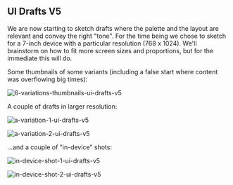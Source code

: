 UI Drafts V5
------------

We are now starting to sketch drafts where the palette and the layout are relevant and convey the right "tone". For the time being we chose to sketch for a 7-inch device with a particular resolution (768 x 1024). We'll brainstorm on how to fit more screen sizes and proportions, but for the immediate this will do.

Some thumbnails of some variants (including a false start where content was overflowing big times):

![6-variations-thumbnails-ui-drafts-v5](https://raw.github.com/davidedc/devart-template/master/project_images/6-variations-thumbnails-ui-drafts-v5.jpg)

A couple of drafts in larger resolution:

![a-variation-1-ui-drafts-v5](https://raw.github.com/davidedc/devart-template/master/project_images/a-variation-1-ui-drafts-v5.jpg)

![a-variation-2-ui-drafts-v5](https://raw.github.com/davidedc/devart-template/master/project_images/a-variation-2-ui-drafts-v5.jpg)

...and a couple of "in-device" shots:

![in-device-shot-1-ui-drafts-v5](https://raw.github.com/davidedc/devart-template/master/project_images/in-device-shot-1-ui-drafts-v5.jpg)

![in-device-shot-2-ui-drafts-v5](https://raw.github.com/davidedc/devart-template/master/project_images/in-device-shot-2-ui-drafts-v5.jpg)
